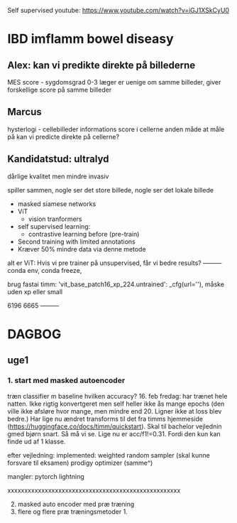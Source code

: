 Self supervised youtube:
<https://www.youtube.com/watch?v=iGJ1XSkCyU0>

# IBD imflamm bowel diseasy

## Alex: kan vi predikte direkte på billederne

MES score - sygdomsgrad 0-3
læger er uenige om samme billeder, giver forskellige score på samme billeder

## Marcus

hysterlogi - cellebilleder
 informations score i cellerne
 anden måde at måle på
 kan vi predicte direkte på cellerne?

## Kandidatstud: ultralyd

dårlige kvalitet men mindre invasiv

spiller sammen, nogle ser det store billede, nogle ser det lokale billede

* masked siamese networks
* ViT
  * vision tranformers
* self supervised learning:
  * contrastive learning before (pre-train)
* Second training with limited annotations
* Kræver 50% mindre data via denne metode

alt er ViT:
Hvis vi pre trainer på unsupervised, får vi bedre results?
———
conda env, conda freeze,

brug fastai timm:
    'vit_base_patch16_xp_224.untrained': _cfg(url=''),
måske uden xp eller small

6196 6665
———

# DAGBOG

## uge1

### 1. start med masked autoencoder

 træn classifier m baseline
hvilken accuracy?
16. feb fredag:
 har trænet hele natten. Ikke rigtig konvertgeret men self heller ikke ås mange epochs (den ville ikke afsløre hvor mange,  men mindre end 20. Ligner ikke at loss blev bedre.)
 Har lige nu ændret transforms til det fra timms hjemmeside (<https://huggingface.co/docs/timm/quickstart>).
 Skal til bachelor vejlednin gmed bjørn snart. Så må vi se. Lige nu er acc/f1!=0.31. Fordi den kun kan finde ud af 1 klasse.

efter vejledning:
implemented:
weighted random sampler (skal kunne forsvare til eksamen)
prodigy optimizer (samme^)

mangler: pytorch lightning

xxxxxxxxxxxxxxxxxxxxxxxxxxxxxxxxxxxxxxxxxxxxxxxxxxx

2. masked auto encoder med præ træning
3. flere og flere præ træningsmetoder
    1.

